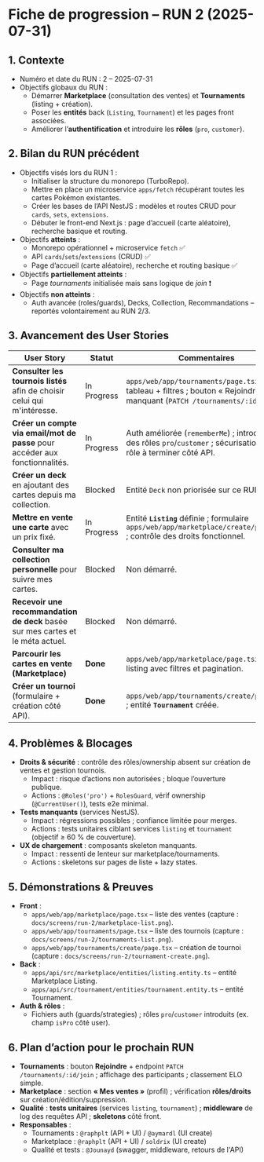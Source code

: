 # Fiche de progression – RUN 2 (2025-07-31)

## 1. Contexte

- Numéro et date du RUN : 2 – 2025-07-31
- Objectifs globaux du RUN :
  - Démarrer **Marketplace** (consultation des ventes) et **Tournaments** (listing + création).
  - Poser les **entités** back (`Listing`, `Tournament`) et les pages front associées.
  - Améliorer l’**authentification** et introduire les **rôles** (`pro`, `customer`).

## 2. Bilan du RUN précédent

- Objectifs visés lors du RUN 1 :
  - Initialiser la structure du monorepo (TurboRepo).
  - Mettre en place un microservice `apps/fetch` récupérant toutes les cartes Pokémon existantes.
  - Créer les bases de l’API NestJS : modèles et routes CRUD pour `cards`, `sets`, `extensions`.
  - Débuter le front-end Next.js : page d’accueil (carte aléatoire), recherche basique et routing.
- Objectifs **atteints** :
  - Monorepo opérationnel + microservice `fetch` ✅
  - API `cards`/`sets`/`extensions` (CRUD) ✅
  - Page d’accueil (carte aléatoire), recherche et routing basique ✅
- Objectifs **partiellement atteints** :
  - Page _tournaments_ initialisée mais sans logique de _join_ ❗
- Objectifs **non atteints** :
  - Auth avancée (roles/guards), Decks, Collection, Recommandations – reportés volontairement au RUN 2/3.

## 3. Avancement des User Stories

| User Story                                                                      | Statut      | Commentaires                                                                                                             |
| ------------------------------------------------------------------------------- | ----------- | ------------------------------------------------------------------------------------------------------------------------ |
| **Consulter les tournois listés** afin de choisir celui qui m'intéresse.        | In Progress | `apps/web/app/tournaments/page.tsx` : tableau + filtres ; bouton « Rejoindre » manquant (`PATCH /tournaments/:id/join`). |
| **Créer un compte via email/mot de passe** pour accéder aux fonctionnalités.    | In Progress | Auth améliorée (`rememberMe`) ; introduction des rôles `pro`/`customer` ; sécurisation par rôle à terminer côté API.     |
| **Créer un deck** en ajoutant des cartes depuis ma collection.                  | Blocked     | Entité `Deck` non priorisée sur ce RUN.                                                                                  |
| **Mettre en vente une carte** avec un prix fixé.                                | In Progress | Entité **`Listing`** définie ; formulaire `apps/web/app/marketplace/create/page.tsx` ; contrôle des droits fonctionnel.  |
| **Consulter ma collection personnelle** pour suivre mes cartes.                 | Blocked     | Non démarré.                                                                                                             |
| **Recevoir une recommandation de deck** basée sur mes cartes et le méta actuel. | Blocked     | Non démarré.                                                                                                             |
| **Parcourir les cartes en vente (Marketplace)**                                 | **Done**    | `apps/web/app/marketplace/page.tsx` : listing avec filtres et pagination.                                                |
| **Créer un tournoi** (formulaire + création côté API).                          | **Done**    | `apps/web/app/tournaments/create/page.tsx` ; entité **`Tournament`** créée.                                              |

## 4. Problèmes & Blocages

- **Droits & sécurité** : contrôle des rôles/ownership absent sur création de ventes et gestion tournois.
  - Impact : risque d’actions non autorisées ; bloque l’ouverture publique.
  - Actions : `@Roles('pro')` + `RolesGuard`, vérif ownership (`@CurrentUser()`), tests e2e minimal.
- **Tests manquants** (services NestJS).
  - Impact : régressions possibles ; confiance limitée pour merges.
  - Actions : tests unitaires ciblant services `listing` et `tournament` (objectif ≥ 60 % de couverture).
- **UX de chargement** : composants skeleton manquants.
  - Impact : ressenti de lenteur sur marketplace/tournaments.
  - Actions : skeletons sur pages de liste + lazy states.

## 5. Démonstrations & Preuves

- **Front** :
  - `apps/web/app/marketplace/page.tsx` – liste des ventes (capture : `docs/screens/run-2/marketplace-list.png`).
  - `apps/web/app/tournaments/page.tsx` – liste des tournois (capture : `docs/screens/run-2/tournaments-list.png`).
  - `apps/web/app/tournaments/create/page.tsx` – création de tournoi (capture : `docs/screens/run-2/tournament-create.png`).
- **Back** :
  - `apps/api/src/marketplace/entities/listing.entity.ts` – entité Marketplace Listing.
  - `apps/api/src/tournament/entities/tournament.entity.ts` – entité Tournament.
- **Auth & rôles** :
  - Fichiers auth (guards/strategies) ; rôles `pro`/`customer` introduits (ex. champ `isPro` côté user).

## 6. Plan d’action pour le prochain RUN

- **Tournaments** : bouton **Rejoindre** + endpoint `PATCH /tournaments/:id/join` ; affichage des participants ; classement ELO simple.
- **Marketplace** : section **« Mes ventes »** (profil) ; vérification **rôles/droits** sur création/édition/suppression.
- **Qualité** : **tests unitaires** (services `listing`, `tournament`) ; **middleware** de log des requêtes API ; **skeletons** côté front.
- **Responsables** :
  - Tournaments : `@raphplt` (API + UI) / `@aymardl` (UI create)
  - Marketplace : `@raphplt` (API + UI) / `soldrix` (UI create)
  - Qualité et tests : `@Jounayd` (swagger, middleware, retours de l'API)
